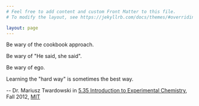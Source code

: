 ```yaml
---
# Feel free to add content and custom Front Matter to this file.
# To modify the layout, see https://jekyllrb.com/docs/themes/#overriding-theme-defaults

layout: page
---
```

Be wary of the cookbook approach.

Be wary of "He said, she said".

Be wary of ego.

Learning the "hard way" is sometimes the best way.




<span class="post-date">-- Dr. Mariusz Twardowski in [5.35 Introduction to Experimental Chemistry](https://ocw.mit.edu/courses/chemistry/5-35-introduction-to-experimental-chemistry-fall-2012/index.htm#), Fall 2012, [MIT](/organizedchaos/public/LiuYangResume.pdf) </span>